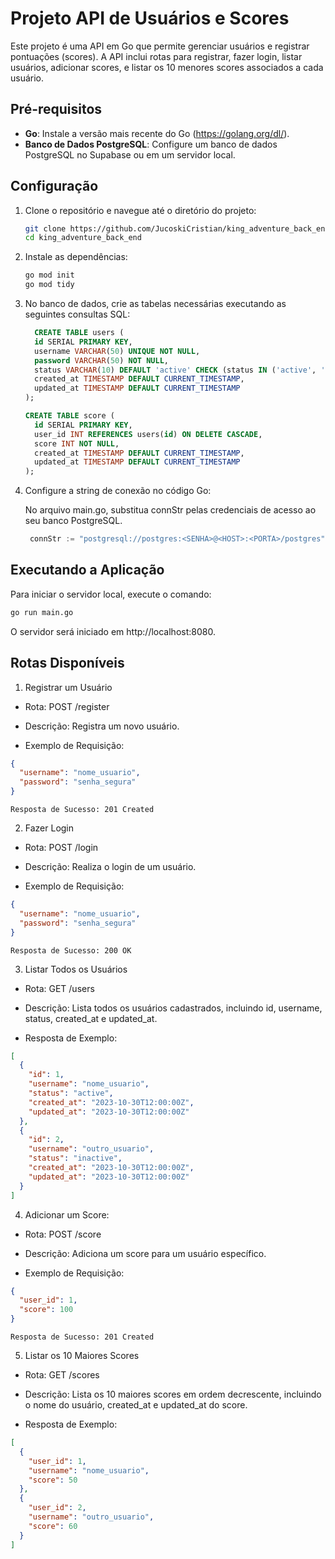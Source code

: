 # Projeto API de Usuários e Scores

Este projeto é uma API em Go que permite gerenciar usuários e registrar pontuações (scores). A API inclui rotas para registrar, fazer login, listar usuários, adicionar scores, e listar os 10 menores scores associados a cada usuário.

## Pré-requisitos

- **Go**: Instale a versão mais recente do Go (https://golang.org/dl/).
- **Banco de Dados PostgreSQL**: Configure um banco de dados PostgreSQL no Supabase ou em um servidor local.

## Configuração

1. Clone o repositório e navegue até o diretório do projeto:

   ```sh
   git clone https://github.com/JucoskiCristian/king_adventure_back_end.git
   cd king_adventure_back_end
   ```

2. Instale as dependências:

   ```sh
   go mod init
   go mod tidy
   ```

3. No banco de dados, crie as tabelas necessárias executando as seguintes consultas SQL:

   ```sql
     CREATE TABLE users (
     id SERIAL PRIMARY KEY,
     username VARCHAR(50) UNIQUE NOT NULL,
     password VARCHAR(50) NOT NULL,
     status VARCHAR(10) DEFAULT 'active' CHECK (status IN ('active', 'inactive')),
     created_at TIMESTAMP DEFAULT CURRENT_TIMESTAMP,
     updated_at TIMESTAMP DEFAULT CURRENT_TIMESTAMP
   );

   CREATE TABLE score (
     id SERIAL PRIMARY KEY,
     user_id INT REFERENCES users(id) ON DELETE CASCADE,
     score INT NOT NULL,
     created_at TIMESTAMP DEFAULT CURRENT_TIMESTAMP,
     updated_at TIMESTAMP DEFAULT CURRENT_TIMESTAMP
   );
   ```

4. Configure a string de conexão no código Go:

   No arquivo main.go, substitua connStr pelas credenciais de acesso ao seu banco PostgreSQL.

   ```go
    connStr := "postgresql://postgres:<SENHA>@<HOST>:<PORTA>/postgres"
   ```

## Executando a Aplicação

Para iniciar o servidor local, execute o comando:

```sh
go run main.go
```

O servidor será iniciado em http://localhost:8080.

## Rotas Disponíveis

1. Registrar um Usuário

- Rota: POST /register

- Descrição: Registra um novo usuário.

- Exemplo de Requisição:

```json
{
  "username": "nome_usuario",
  "password": "senha_segura"
}
```

    Resposta de Sucesso: 201 Created

2. Fazer Login

- Rota: POST /login

- Descrição: Realiza o login de um usuário.

- Exemplo de Requisição:

```json
{
  "username": "nome_usuario",
  "password": "senha_segura"
}
```

    Resposta de Sucesso: 200 OK

3. Listar Todos os Usuários

- Rota: GET /users

- Descrição: Lista todos os usuários cadastrados, incluindo id, username, status, created_at e updated_at.

- Resposta de Exemplo:

```json
[
  {
    "id": 1,
    "username": "nome_usuario",
    "status": "active",
    "created_at": "2023-10-30T12:00:00Z",
    "updated_at": "2023-10-30T12:00:00Z"
  },
  {
    "id": 2,
    "username": "outro_usuario",
    "status": "inactive",
    "created_at": "2023-10-30T12:00:00Z",
    "updated_at": "2023-10-30T12:00:00Z"
  }
]
```

4. Adicionar um Score:

- Rota: POST /score

- Descrição: Adiciona um score para um usuário específico.

- Exemplo de Requisição:

```json
{
  "user_id": 1,
  "score": 100
}
```

    Resposta de Sucesso: 201 Created

5. Listar os 10 Maiores Scores

- Rota: GET /scores

- Descrição: Lista os 10 maiores scores em ordem decrescente, incluindo o nome do usuário, created_at e updated_at do score.

- Resposta de Exemplo:

```json
[
  {
    "user_id": 1,
    "username": "nome_usuario",
    "score": 50
  },
  {
    "user_id": 2,
    "username": "outro_usuario",
    "score": 60
  }
]
```
